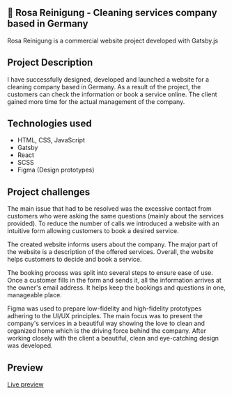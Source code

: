 ## :thought_balloon: Rosa Reinigung - Cleaning services company based in Germany

Rosa Reinigung is a commercial website project developed with Gatsby.js

## Project Description

I have successfully designed, developed and launched a website for a cleaning company based in Germany. As a result of the project, the customers can check the information or book a service online. The client gained more time for the actual management of the company.


## Technologies used

- HTML, CSS, JavaScript
- Gatsby
- React
- SCSS
- Figma (Design prototypes)


## Project challenges

The main issue that had to be resolved was the excessive contact from customers who were asking the same questions (mainly about the services provided). To reduce the number of calls we introduced a website with an intuitive form allowing customers to book a desired service.

The created website informs users about the company. The major part of the website is a description of the offered services. Overall, the website helps customers to decide and book a service.

The booking process was split into several steps to ensure ease of use. Once a customer fills in the form and sends it, all the information arrives at the owner's email address. It helps keep the bookings and questions in one, manageable place.

Figma was used to prepare low-fidelity and high-fidelity prototypes adhering to the UI/UX principles. The main focus was to present the company's services in a beautiful way showing the love to clean and organized home which is the driving force behind the company. After working closely with the client a beautiful, clean and eye-catching design was developed.


## Preview

[Live preview](https://main--imaginative-bonbon-63aa96.netlify.app/)

